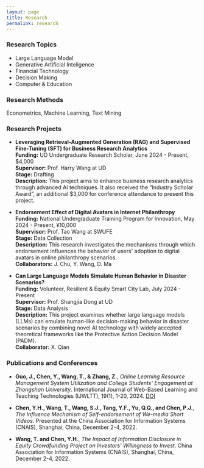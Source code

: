 ```yaml
---
layout: page
title: Research
permalink: research
---
```

### Research Topics

- Large Language Model
- Generative Artificial Inteligence
- Financial Technology
- Decision Making
- Computer & Education

### Research Methods

Econometrics, Machine Learning, Text Mining

### Research Projects

- **Leveraging Retrieval-Augmented Generation (RAG) and Supervised Fine-Tuning (SFT) for Business Research Analytics**  
  **Funding:** UD Undergraduate Research Scholar, June 2024 - Present, $4,000  
  **Supervisor:** Prof. Harry Wang at UD  
  **Stage:** Drafting  
  **Description:** This project aims to enhance business research analytics through advanced AI techniques. It also received the “Industry Scholar Award”, an additional $3,000 for conference attendance to present this project.

- **Endorsement Effect of Digital Avatars in Internet Philanthropy**  
  **Funding:** National Undergraduate Training Program for Innovation, May 2024 - Present, ¥10,000  
  **Supervisor:** Prof. Tao Wang at SWUFE  
  **Stage:** Data Collection  
  **Description:** This research investigates the mechanisms through which endorsement influences the behavior of users' adoption to digital avatars in online philanthropy scenarios.  
  **Collaborators:** J. Chu, Y. Wang, D. Ma

- **Can Large Language Models Simulate Human Behavior in Disaster Scenarios?**  
  **Funding:** Volunteer, Resilient & Equity Smart City Lab, July 2024 - Present  
  **Supervisor:** Prof. Shangjia Dong at UD  
  **Stage:** Data Analysis  
  **Description:** This project examines whether large language models (LLMs) can emulate human-like decision-making behavior in disaster scenarios by combining novel AI technology with widely accepted theoretical frameworks like the Protective Action Decision Model (PADM).  
  **Collaborator:** X. Qian


### Publications and Conferences

- **Guo, J., Chen, Y., Wang, T., & Zhang, Z.**, *Online Learning Resource Management System Utilization and College Students' Engagement at Zhongshan University*. International Journal of Web-Based Learning and Teaching Technologies (IJWLTT), 19(1), 1-20, 2024. [DOI](http://doi.org/10.4018/IJWLTT.349236)

- **Chen, Y.H., Wang, T., Wang, S.J., Tang, Y.F., Yu, Q.Q., and Chen, P.J.**, *The Influence Mechanism of Self-endorsement of We-media Short Videos*. Presented at the China Association for Information Systems (CNAIS), Shanghai, China, December 2-4, 2022.

- **Wang, T. and Chen, Y.H.**, *The Impact of Information Disclosure in Equity Crowdfunding Project on Investors' Willingness to Invest*. China Association for Information Systems (CNAIS), Shanghai, China, December 2-4, 2022.



